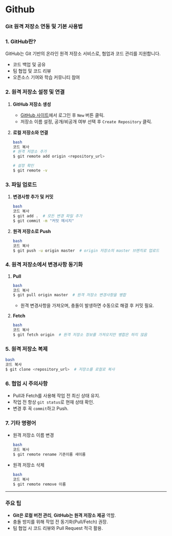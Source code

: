 # Github

### **Git 원격 저장소 연동 및 기본 사용법**

### 1. **GitHub란?**

GitHub는 Git 기반의 온라인 원격 저장소 서비스로, 협업과 코드 관리를 지원합니다.

- 코드 백업 및 공유
- 팀 협업 및 코드 리뷰
- 오픈소스 기여와 학습 커뮤니티 참여

### 2. **원격 저장소 설정 및 연결**

1. **GitHub 저장소 생성**
    - [GitHub 사이트](https://github.com/)에서 로그인 후 `New` 버튼 클릭.
    - 저장소 이름 설정, 공개/비공개 여부 선택 후 `Create Repository` 클릭.
2. **로컬 저장소와 연결**
    
    ```bash
    bash
    코드 복사
    # 원격 저장소 추가
    $ git remote add origin <repository_url>
    
    # 설정 확인
    $ git remote -v
    
    ```
    

### 3. **파일 업로드**

1. **변경사항 추가 및 커밋**
    
    ```bash
    bash
    코드 복사
    $ git add .  # 모든 변경 파일 추가
    $ git commit -m "커밋 메시지"
    
    ```
    
2. **원격 저장소로 Push**
    
    ```bash
    bash
    코드 복사
    $ git push -u origin master  # origin 저장소의 master 브랜치로 업로드
    
    ```
    

### 4. **원격 저장소에서 변경사항 동기화**

1. **Pull**
    
    ```bash
    bash
    코드 복사
    $ git pull origin master  # 원격 저장소 변경사항을 병합
    
    ```
    
    - 원격 변경사항을 가져오며, 충돌이 발생하면 수동으로 해결 후 커밋 필요.
2. **Fetch**
    
    ```bash
    bash
    코드 복사
    $ git fetch origin  # 원격 저장소 정보를 가져오지만 병합은 하지 않음
    
    ```
    

### 5. **원격 저장소 복제**

```bash
bash
코드 복사
$ git clone <repository_url>  # 저장소를 로컬로 복사

```

### 6. **협업 시 주의사항**

- Pull과 Fetch를 사용해 작업 전 최신 상태 유지.
- 작업 전 항상 `git status`로 현재 상태 확인.
- 변경 후 꼭 `commit`하고 Push.

### 7. **기타 명령어**

- 원격 저장소 이름 변경
    
    ```bash
    bash
    코드 복사
    $ git remote rename 기존이름 새이름
    
    ```
    
- 원격 저장소 삭제
    
    ```bash
    bash
    코드 복사
    $ git remote remove 이름
    
    ```
    

---

### **주요 팁**

- **Git은 로컬 버전 관리**, **GitHub는 원격 저장소 제공** 역할.
- 충돌 방지를 위해 작업 전 동기화(Pull/Fetch) 권장.
- 팀 협업 시 코드 리뷰와 Pull Request 적극 활용.
